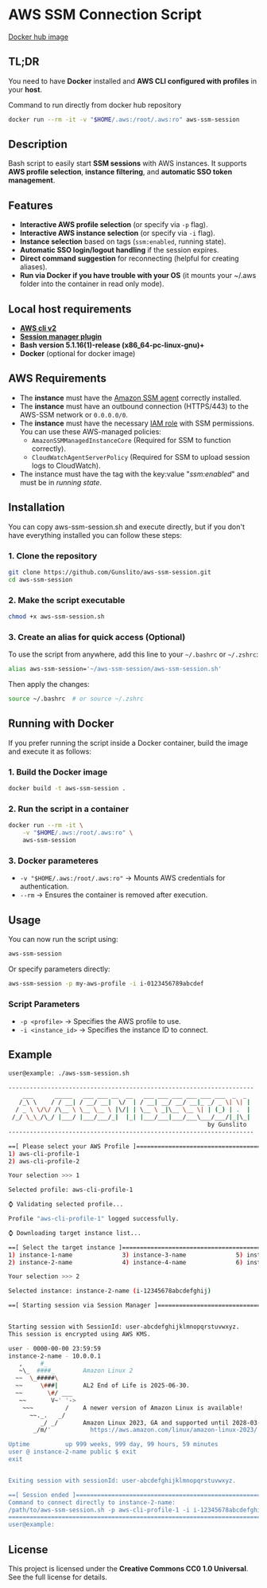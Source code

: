 # AWS SSM Connection Script

[Docker hub image](https://hub.docker.com/r/gunslito/aws-ssm-session)
## TL;DR
You need to have **Docker** installed and **AWS CLI configured with profiles** in your **host**.

Command to run directly from docker hub repository
```bash
docker run --rm -it -v "$HOME/.aws:/root/.aws:ro" aws-ssm-session
```

## Description
Bash script to easily start **SSM sessions** with AWS instances. It supports **AWS profile selection**, **instance filtering**, and **automatic SSO token management**.

## Features
- **Interactive AWS profile selection** (or specify via `-p` flag).
- **Interactive AWS instance selection** (or specify via `-i` flag).
- **Instance selection** based on tags (`ssm:enabled`, running state).
- **Automatic SSO login/logout handling** if the session expires.
- **Direct command suggestion** for reconnecting (helpful for creating aliases).
- **Run via Docker if you have trouble with your OS** (it mounts your ~/.aws folder into the container in read only mode).

## Local host requirements
- [**AWS cli v2**](https://github.com/aws/aws-cli.git)
- [**Session manager plugin**](https://docs.aws.amazon.com/systems-manager/latest/userguide/session-manager-working-with-install-plugin.html)
- **Bash version 5.1.16(1)-release (x86_64-pc-linux-gnu)+**
- **Docker** (optional for docker image)

## AWS Requirements
- The **instance** must have the [Amazon SSM agent](https://docs.aws.amazon.com/systems-manager/latest/userguide/manually-install-ssm-agent-linux.html) correctly installed.
- The **instance** must have an outbound connection (HTTPS/443) to the AWS-SSM network or `0.0.0.0/0`.
- The **instance** must have the necessary [IAM role](https://docs.aws.amazon.com/systems-manager/latest/userguide/setup-instance-permissions.html) with SSM permissions. You can use these AWS-managed policies:
    * `AmazonSSMManagedInstanceCore` (Required for SSM to function correctly).
    * `CloudWatchAgentServerPolicy` (Required for SSM to upload session logs to CloudWatch).
- The instance must have the tag with the key:value "*ssm:enabled*" and must be in *running state*.


## Installation
You can copy aws-ssm-session.sh and execute directly, but if you don't have everything installed you can follow these steps:

### 1. Clone the repository
```bash
git clone https://github.com/Gunslito/aws-ssm-session.git
cd aws-ssm-session
```

### 2. Make the script executable
```bash
chmod +x aws-ssm-session.sh
```

### 3. Create an alias for quick access (Optional)
To use the script from anywhere, add this line to your `~/.bashrc` or `~/.zshrc`:
```bash
alias aws-ssm-session='~/aws-ssm-session/aws-ssm-session.sh'
```
Then apply the changes:
```bash
source ~/.bashrc  # or source ~/.zshrc
```

## Running with Docker
If you prefer running the script inside a Docker container, build the image and execute it as follows:

### 1. Build the Docker image
```bash
docker build -t aws-ssm-session .
```

### 2. Run the script in a container
```bash
docker run --rm -it \
    -v "$HOME/.aws:/root/.aws:ro" \
    aws-ssm-session
```

### 3. Docker parameteres
- `-v "$HOME/.aws:/root/.aws:ro"` → Mounts AWS credentials for authentication.
- `--rm` → Ensures the container is removed after execution.

## Usage
You can now run the script using:
```bash
aws-ssm-session
```
Or specify parameters directly:
```bash
aws-ssm-session -p my-aws-profile -i i-0123456789abcdef
```

### Script Parameters
- `-p <profile>` → Specifies the AWS profile to use.
- `-i <instance_id>` → Specifies the instance ID to connect.

## Example
```bash
user@example: ./aws-ssm-session.sh

---------------------------------------------------------------------
    ___      _____   ___ ___ __  __   ___ ___ ___ ___ ___ ___  _  _
   /_\ \    / / __| / __/ __|  \/  | / __| __/ __/ __|_ _/ _ \| \| |
  / _ \ \/\/ /\__ \ \__ \__ \ |\/| | \__ \ _|\__ \__ \| | (_) | .  |
 /_/ \_\_/\_/ |___/ |___/___/_|  |_| |___/___|___/___\___/___/|_|\_|
                                                        by Gunslito
---------------------------------------------------------------------

==[ Please select your AWS Profile ]====================================================================================
1) aws-cli-profile-1
2) aws-cli-profile-2

Your selection >>> 1

Selected profile: aws-cli-profile-1

⌚ Validating selected profile...

Profile "aws-cli-profile-1" logged successfully.

⌚ Downloading target instance list...

==[ Select the target instance ]========================================================================================
1) instance-1-name              3) instance-3-name              5) instance-5-name             7) instance-7-name
2) instance-2-name              4) instance-4-name              6) instance-6-name             8) instance-8-name

Your selection >>> 2

Selected instance: instance-2-name (i-12345678abcdefghij)

==[ Starting session via Session Manager ]==============================================================================


Starting session with SessionId: user-abcdefghijklmnopqrstuvwxyz.
This session is encrypted using AWS KMS.

user - 0000-00-00 23:59:59
instance-2-name - 10.0.0.1
   ,     #_
   ~\_  ####_        Amazon Linux 2
  ~~  \_#####\
  ~~     \###|       AL2 End of Life is 2025-06-30.
  ~~       \#/ ___
   ~~       V~' '->
    ~~~         /    A newer version of Amazon Linux is available!
      ~~._.   _/
         _/ _/       Amazon Linux 2023, GA and supported until 2028-03-15.
       _/m/'           https://aws.amazon.com/linux/amazon-linux-2023/

Uptime          up 999 weeks, 999 day, 99 hours, 59 minutes
user @ instance-2-name public $ exit
exit


Exiting session with sessionId: user-abcdefghijklmnopqrstuvwxyz.

==[ Session ended ]=====================================================================================================
Command to connect directly to instance-2-name:
/path/to/aws-ssm-session.sh -p aws-cli-profile-1 -i i-12345678abcdefghij
========================================================================================================================
user@example:
```

## License
This project is licensed under the **Creative Commons CC0 1.0 Universal**. See the full license for details.
